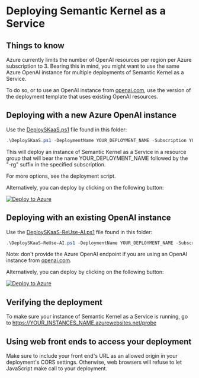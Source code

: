 # Deploying Semantic Kernel as a Service

## Things to know

Azure currently limits the number of OpenAI resources per region per Azure subscription to 3. Bearing this in mind, you might want to use the same Azure OpenAI instance for multiple deployments of Semantic Kernel as a Service.

To do so, or to use an OpenAI instance from [openai.com](https://openai.com), use the version of the deployment template that uses existing OpenAI resources.

## Deploying with a new Azure OpenAI instance

Use the [DeploySKaaS.ps1](DeploySKaaS.ps1) file found in this folder:
```powershell
.\DeploySKaaS.ps1 -DeploymentName YOUR_DEPLOYMENT_NAME -Subscription YOUR_SUBSCRIPTION_ID
```

This will deploy an instance of Semantic Kernel as a Service in a resource group that will bear the name YOUR_DEPLOYMENT_NAME followed by the "-rg" suffix in the specified subscription.

For more options, see the deployment script.

Alternatively, you can deploy by clicking on the following button:

[![Deploy to Azure](https://aka.ms/deploytoazurebutton)](https://portal.azure.com/#create/Microsoft.Template/uri/https%3A%2F%2Fraw.githubusercontent.com%2Fglahaye%2Fsemantic-kernel%2Fdeploy%2Fsamples%2Fapps%2Fcopilot-chat-app%2Fwebapi%2FDeploymentTemplates%2Fsk.json)

## Deploying with an existing OpenAI instance

Use the [DeploySKaaS-ReUse-AI.ps1](DeploySKaaS-ReUse-AI.ps1) file found in this folder:
```powershell
.\DeploySKaaS-ReUse-AI.ps1 -DeploymentName YOUR_DEPLOYMENT_NAME -Subscription YOUR_SUBSCRIPTION_ID -Endpoint "YOUR_AZURE_OPENAI_ENDPOINT"
```

Note: don't provide the Azure OpenAI endpoint if you are using an OpenAI instance from [openai.com](https://openai.com).

Alternatively, you can deploy by clicking on the following button:

[![Deploy to Azure](https://aka.ms/deploytoazurebutton)](https://portal.azure.com/#create/Microsoft.Template/uri/https%3A%2F%2Fraw.githubusercontent.com%2Fglahaye%2Fsemantic-kernel%2Fdeploy%2Fsamples%2Fapps%2Fcopilot-chat-app%2Fwebapi%2FDeploymentTemplates%2Fsk-existing-ai.json)

## Verifying the deployment

To make sure your instance of Semantic Kernel as a Service is running, go to
https://YOUR_INSTANCES_NAME.azurewebsites.net/probe

## Using web front ends to access your deployment

Make sure to include your front end's URL as an allowed origin in your deployment's CORS settings. Otherwise, web browsers will refuse to let JavaScript make call to your deployment.